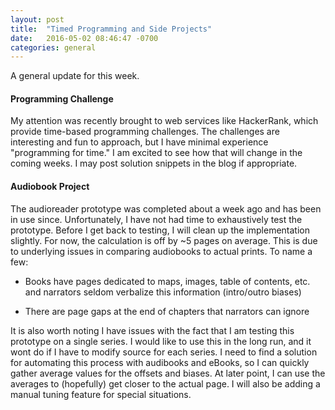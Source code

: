 ```yaml
---
layout: post
title:  "Timed Programming and Side Projects"
date:   2016-05-02 08:46:47 -0700
categories: general
---
```


A general update for this week.

#### Programming Challenge
My attention was recently brought to web services like HackerRank, which provide
time-based programming challenges. The challenges are interesting and fun to 
approach, but I have minimal experience "programming for time." I am excited to
see how that will change in the coming weeks. I may post solution snippets in
the blog if appropriate. 


#### Audiobook Project
The audioreader prototype was completed about a week ago and has been in use
since. Unfortunately, I have not had time to exhaustively test the prototype.
Before I get back to testing, I will clean up the implementation slightly. 
For now, the calculation is off by ~5 pages on average. This is due to 
underlying issues in comparing audiobooks to actual prints. To name a few:

+ Books have pages dedicated to maps, images, table of contents, etc. and 
narrators seldom verbalize this information (intro/outro biases)

+ There are page gaps at the end of chapters that narrators can ignore

It is also worth noting I have issues with the fact that I am testing this 
prototype on a single series. I would like to use this in the long run, and
it wont do if I have to modify source for each series. I need to find a 
solution for automating this process with audibooks and eBooks, so I can 
quickly gather average values for the offsets and biases. At later point,
I can use the averages to (hopefully) get closer to the actual page. I will
also be adding a manual tuning feature for special situations. 





